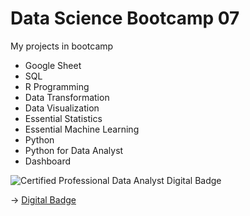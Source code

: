 # Data Science Bootcamp 07

My projects in bootcamp

- Google Sheet
- SQL
- R Programming
- Data Transformation
- Data Visualization
- Essential Statistics
- Essential Machine Learning
- Python
- Python for Data Analyst
- Dashboard

![Certified Professional Data Analyst Digital Badge](https://github.com/wrtsr/DataScienceBootcamp07/assets/136925108/5418f0b9-ae9e-4906-8b59-8fb9b4f58efb)

-> [Digital Badge](https://api.badgr.io/public/assertions/2ZrE09i9SwuZ1PxkXm8E5w)
